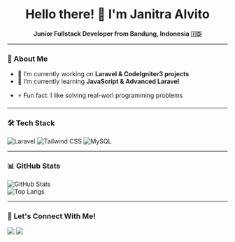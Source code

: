 <!--
**Emervi/Emervi** is a ✨ _special_ ✨ repository because its `README.md` (this file) appears on your GitHub profile.

Here are some ideas to get you started:

- 🔭 I’m currently working on ...
- 🌱 I’m currently learning ...
- 👯 I’m looking to collaborate on ...
- 🤔 I’m looking for help with ...
- 💬 Ask me about ...
- 📫 How to reach me: ...
- 😄 Pronouns: ...
- ⚡ Fun fact: ...
-->

<h1 align="center">Hello there! 👋 I'm Janitra Alvito</h1>
<p align="center">
  <b>Junior Fullstack Developer from Bandung, Indonesia 🇮🇩</b>
</p>

---

### 🚀 About Me  
- 🔭 I’m currently working on **Laravel & CodeIgniter3 projects**  
- 🌱 I’m currently learning **JavaScript & Advanced Laravel**  
<!-- 📫 How to reach me: [LinkedIn](https://linkedin.com/in/yourprofile) | [Portfolio](https://yourportfolio.com)  -->
- ⚡ Fun fact: I like solving real-worl programming problems  

---

### 🛠 Tech Stack  
![Laravel](https://img.shields.io/badge/Laravel-%23FF2D20.svg?style=flat&logo=laravel&logoColor=white)
![Tailwind CSS](https://img.shields.io/badge/TailwindCSS-%2338B2AC.svg?style=flat-square&logo=tailwind-css&logoColor=white)
![MySQL](https://img.shields.io/badge/MySQL-%23005C84.svg?style=flat-square&logo=mysql&logoColor=white)

---

### 📊 GitHub Stats  
![GitHub Stats](https://github-readme-stats.vercel.app/api?username=Emervi&show_icons=true&theme=tokyonight)  
![Top Langs](https://github-readme-stats.vercel.app/api/top-langs/?username=Emervi&layout=compact&theme=dracula)

---

### 🤝 Let's Connect With Me!  
<p>
  <a href="www.linkedin.com/in/janitra-alvito-zahir-a3bb1b331"><img src="https://img.shields.io/badge/LinkedIn-0A66C2?style=for-the-badge&logo=linkedin&logoColor=white"/></a>
  <a href="mailto:janitraalvitozhr@gmail.com"><img src="https://img.shields.io/badge/Email-D14836?style=for-the-badge&logo=gmail&logoColor=white"/></a>
</p>
